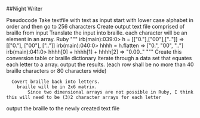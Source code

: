##Night Writer

Pseudocode
Take textfile with text as input
  start with lower case alphabet in order and then go to 256 characters
  Create output text file comprised of braille from input
  Translate the input into braille.
    each character will be an element in an array.
Ruby
"""
irb(main):039:0> h = [["0."],["00"],[".."]]
=> [["0."], ["00"], [".."]]
irb(main):040:0> hhhh = h.flatten
=> ["0.", "00", ".."]
irb(main):041:0> hhhh[0] + hhhh[1] + hhhh[2]
=> "0.00.."
"""
    Create this conversion table or braille dictionary
    Iterate through a data set that equates each letter to a array.
    output the results. (each row shall be no more than 40 braille characters or 80 characters wide)

      Covert braille back into letters.
        braille will be in 2x6 matrix.
            Since two dimensional arrays are not possible in Ruby, I think this will need to be (3)2 character arrays for each letter
  output the braille to the newly created text file
